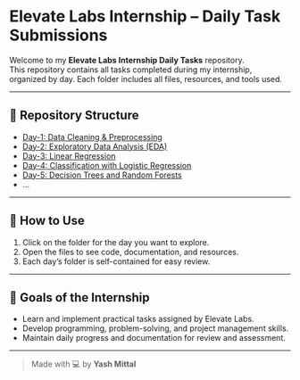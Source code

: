 # Elevate Labs Internship – Daily Task Submissions

Welcome to my **Elevate Labs Internship Daily Tasks** repository.  
This repository contains all tasks completed during my internship, organized by day. Each folder includes all files, resources, and tools used.

---

## 📂 Repository Structure

- [Day-1: Data Cleaning & Preprocessing](Day-1/)  
- [Day-2: Exploratory Data Analysis (EDA)](Day-2/)  
- [Day-3: Linear Regression](Day-3/)  
- [Day-4: Classification with Logistic Regression](Day-4/)  
- [Day-5: Decision Trees and Random Forests](Day-5/)  
- ...  

---

## 📝 How to Use

1. Click on the folder for the day you want to explore.  
2. Open the files to see code, documentation, and resources.  
3. Each day’s folder is self-contained for easy review.

---

## 🚀 Goals of the Internship

- Learn and implement practical tasks assigned by Elevate Labs.  
- Develop programming, problem-solving, and project management skills.  
- Maintain daily progress and documentation for review and assessment.

---

> Made with 💻 by **Yash Mittal**
